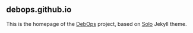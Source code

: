 ## debops.github.io

This is the homepage of the [DebOps](https://debops.org/) project, based on
[Solo](https://chibicode.github.io/solo/) Jekyll theme.

